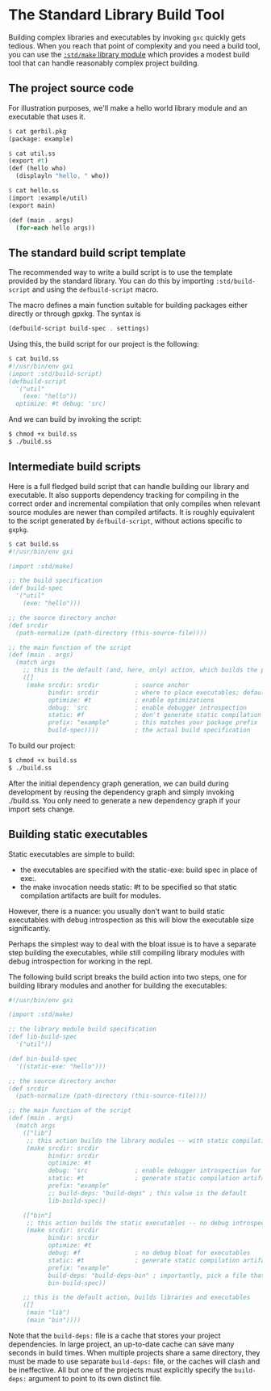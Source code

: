 # The Standard Library Build Tool

Building complex libraries and executables by invoking `gxc` quickly gets tedious. When you reach that point of complexity and you need a build tool, you can use the [`:std/make` library module](../reference/make.md) which provides a modest build tool that can handle reasonably complex project building.

## The project source code

For illustration purposes, we'll make a hello world library module and an executable that uses it.

``` scheme
$ cat gerbil.pkg
(package: example)

$ cat util.ss
(export #t)
(def (hello who)
  (displayln "hello, " who))

$ cat hello.ss
(import :example/util)
(export main)

(def (main . args)
  (for-each hello args))
```

## The standard build script template

The recommended way to write a build script is to use the template provided by the standard library.
You can do this by importing `:std/build-script` and using the `defbuild-script` macro.

The macro defines a main function suitable for building packages either directly or through gpxkg.
The syntax is
``` scheme
(defbuild-script build-spec . settings)
```

Using this, the build script for our project is the following:

``` scheme
$ cat build.ss
#!/usr/bin/env gxi
(import :std/build-script)
(defbuild-script
  '("util"
    (exe: "hello"))
  optimize: #t debug: 'src)
```

And we can build by invoking the script:
``` bash
$ chmod +x build.ss
$ ./build.ss
```

## Intermediate build scripts

Here is a full fledged build script that can handle building our library and executable.
It also supports dependency tracking for compiling in the correct order and incremental compilation that only compiles when relevant source modules are newer than compiled artifacts.
It is roughly equivalent to the script generated by `defbuild-script`, without actions specific to `gxpkg`.
``` scheme
$ cat build.ss
#!/usr/bin/env gxi

(import :std/make)

;; the build specification
(def build-spec
  '("util"
    (exe: "hello")))

;; the source directory anchor
(def srcdir
  (path-normalize (path-directory (this-source-file))))

;; the main function of the script
(def (main . args)
  (match args
    ;; this is the default (and, here, only) action, which builds the project
    ([]
     (make srcdir: srcdir          ; source anchor
           bindir: srcdir          ; where to place executables; default is GERBIL_PATH/bin
           optimize: #t            ; enable optimizations
           debug: 'src             ; enable debugger introspection
           static: #f              ; don't generate static compilation artifacts
           prefix: "example"       ; this matches your package prefix
           build-spec))))          ; the actual build specification
```

To build our project:

``` bash
$ chmod +x build.ss
$ ./build.ss
```

After the initial dependency graph generation, we can build during development by reusing the dependency graph and simply invoking ./build.ss. You only need to generate a new dependency graph if your import sets change.

## Building static executables

Static executables are simple to build:

- the executables are specified with the static-exe: build spec in place of exe:.
- the make invocation needs static: #t to be specified so that static compilation artifacts are built for modules.

However, there is a nuance: you usually don't want to build static executables with debug introspection as this will blow the executable size significantly.

Perhaps the simplest way to deal with the bloat issue is to have a separate step building the executables, while still compiling library modules with debug introspection for working in the repl.

The following build script breaks the build action into two steps, one for building library modules and another for building the executables:

``` scheme
#!/usr/bin/env gxi

(import :std/make)

;; the library module build specification
(def lib-build-spec
  '("util"))

(def bin-build-spec
  '((static-exe: "hello")))

;; the source directory anchor
(def srcdir
  (path-normalize (path-directory (this-source-file))))

;; the main function of the script
(def (main . args)
  (match args
    (["lib"]
     ;; this action builds the library modules -- with static compilation artifacts
     (make srcdir: srcdir
           bindir: srcdir
           optimize: #t
           debug: 'src             ; enable debugger introspection for library modules
           static: #t              ; generate static compilation artifacts; required!
           prefix: "example"
           ;; build-deps: "build-deps" ; this value is the default
           lib-build-spec))

    (["bin"]
     ;; this action builds the static executables -- no debug introspection
     (make srcdir: srcdir
           bindir: srcdir
           optimize: #t
           debug: #f               ; no debug bloat for executables
           static: #t              ; generate static compilation artifacts; required!
           prefix: "example"
           build-deps: "build-deps-bin" ; importantly, pick a file that differs from above
           bin-build-spec))

    ;; this is the default action, builds libraries and executables
    ([]
     (main "lib")
     (main "bin"))))
```

Note that the `build-deps:` file is a cache that stores your project dependencies.
In large project, an up-to-date cache can save many seconds in build times.
When multiple projects share a same directory, they must be made to use separate
`build-deps:` file, or the caches will clash and be ineffective.
All but one of the projects must explicitly specify the `build-deps:` argument
to point to its own distinct file.
